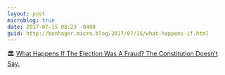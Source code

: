 ```yaml
---
layout: post
microblog: true
date: 2017-07-15 08:23 -0400
guid: http://benhager.micro.blog/2017/07/15/what-happens-if.html
---
```

🏛 [What Happens If The Election Was A Fraud? The Constitution Doesn’t Say.](https://fivethirtyeight.com/features/what-happens-if-the-election-was-a-fraud-the-constitution-doesnt-say/)
